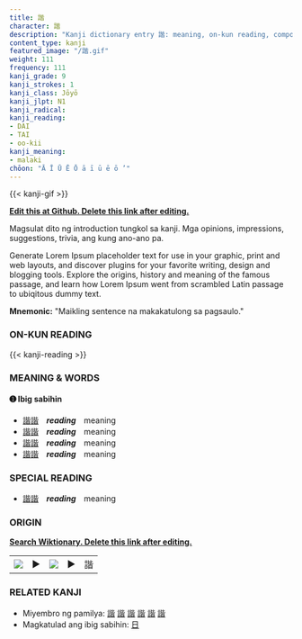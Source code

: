 ```yaml
---
title: 諧
character: 諧
description: "Kanji dictionary entry 諧: meaning, on-kun reading, compounds, origin, related kanji"
content_type: kanji
featured_image: "/諧.gif"
weight: 111
frequency: 111
kanji_grade: 9
kanji_strokes: 1
kanji_class: Jōyō
kanji_jlpt: N1
kanji_radical: 
kanji_reading: 
- DAI
- TAI
- oo-kii
kanji_meaning:
- malaki
chōon: "Ā Ī Ū Ē Ō ā ī ū ē ō ’"
---
```

[//]: # (Don't edit the line below. Kanji animated GIF code is automatically generated.)
{{< kanji-gif >}}

[//]: # (Edit below this line.)

**[Edit this at Github. Delete this link after editing.](https://github.com/tim0g/tim/tree/main/content/kanji/諧/index.md)**

Magsulat dito ng introduction tungkol sa kanji. Mga opinions, impressions, suggestions, trivia, ang kung ano-ano pa.

Generate Lorem Ipsum placeholder text for use in your graphic, print and web layouts, and discover plugins for your favorite writing, design and blogging tools. Explore the origins, history and meaning of the famous passage, and learn how Lorem Ipsum went from scrambled Latin passage to ubiqitous dummy text.
 
**Mnemonic:** "Maikling sentence na makakatulong sa pagsaulo."

### ON-KUN READING

[//]: # (Don't edit the line below. ON-KUN READING code is automatically generated.)
{{< kanji-reading >}}

### MEANING & WORDS

#### ➊ **Ibig sabihin**
  - [諧](../諧)[諧](../諧)　***reading***　meaning
  - [諧](../諧)[諧](../諧)　***reading***　meaning
  - [諧](../諧)[諧](../諧)　***reading***　meaning
  - [諧](../諧)[諧](../諧)　***reading***　meaning

### SPECIAL READING
  - [諧](../諧)[諧](../諧)　***reading***　meaning

### ORIGIN

**[Search Wiktionary. Delete this link after editing.](https://wiktionary.org/wiki/諧)**
<table class="kanji-table"><tr><td>
<img src="60px-諧-bronze.svg.png">
</td><td>▶</td><td>
<img src="60px-諧-oracle.svg.png">
</td><td>▶</td>
<td class="kanji-origin">諧</td>
</tr></table>

### RELATED KANJI
- Miyembro ng pamilya: [諧](../諧) [諧](../諧) [諧](../諧) [諧](../諧) [諧](../諧) [諧](../諧)
- Magkatulad ang ibig sabihin: [日](../日)
